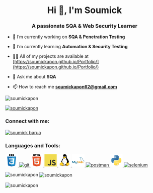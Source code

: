 <h1 align="center">Hi 👋, I'm Soumick</h1>
<h3 align="center">A passionate SQA & Web Security Learner</h3>


- 🔭 I’m currently working on **SQA & Penetration Testing**

- 🌱 I’m currently learning **Automation & Security Testing**

- 👨‍💻 All of my projects are available at [https://soumickapon.github.io/Portfolio/](https://soumickapon.github.io/Portfolio/)

- 💬 Ask me about **SQA**

- 📫 How to reach me **soumickapon62@gmail.com**

<p align="left"> <img src="https://komarev.com/ghpvc/?username=soumickapon&label=Profile%20views&color=0e75b6&style=flat" alt="soumickapon" /> </p>

<p align="left"> <a href="https://github.com/ryo-ma/github-profile-trophy"><img src="https://github-profile-trophy.vercel.app/?username=soumickapon" alt="soumickapon" /></a> </p>



<h3 align="left">Connect with me:</h3>
<p align="left">
<a href="https://linkedin.com/in/soumick barua" target="blank"><img align="center" src="https://raw.githubusercontent.com/rahuldkjain/github-profile-readme-generator/master/src/images/icons/Social/linked-in-alt.svg" alt="soumick barua" height="30" width="40" /></a>
</p>

<h3 align="left">Languages and Tools:</h3>
<p align="left"> <a href="https://www.w3schools.com/css/" target="_blank" rel="noreferrer"> <img src="https://raw.githubusercontent.com/devicons/devicon/master/icons/css3/css3-original-wordmark.svg" alt="css3" width="40" height="40"/> </a> <a href="https://git-scm.com/" target="_blank" rel="noreferrer"> <img src="https://www.vectorlogo.zone/logos/git-scm/git-scm-icon.svg" alt="git" width="40" height="40"/> </a> <a href="https://www.w3.org/html/" target="_blank" rel="noreferrer"> <img src="https://raw.githubusercontent.com/devicons/devicon/master/icons/html5/html5-original-wordmark.svg" alt="html5" width="40" height="40"/> </a> <a href="https://developer.mozilla.org/en-US/docs/Web/JavaScript" target="_blank" rel="noreferrer"> <img src="https://raw.githubusercontent.com/devicons/devicon/master/icons/javascript/javascript-original.svg" alt="javascript" width="40" height="40"/> </a> <a href="https://www.linux.org/" target="_blank" rel="noreferrer"> <img src="https://raw.githubusercontent.com/devicons/devicon/master/icons/linux/linux-original.svg" alt="linux" width="40" height="40"/> </a> <a href="https://www.mysql.com/" target="_blank" rel="noreferrer"> <img src="https://raw.githubusercontent.com/devicons/devicon/master/icons/mysql/mysql-original-wordmark.svg" alt="mysql" width="40" height="40"/> </a> <a href="https://postman.com" target="_blank" rel="noreferrer"> <img src="https://www.vectorlogo.zone/logos/getpostman/getpostman-icon.svg" alt="postman" width="40" height="40"/> </a> <a href="https://www.python.org" target="_blank" rel="noreferrer"> <img src="https://raw.githubusercontent.com/devicons/devicon/master/icons/python/python-original.svg" alt="python" width="40" height="40"/> </a> <a href="https://www.selenium.dev" target="_blank" rel="noreferrer"> <img src="https://raw.githubusercontent.com/detain/svg-logos/780f25886640cef088af994181646db2f6b1a3f8/svg/selenium-logo.svg" alt="selenium" width="40" height="40"/> </a> </p>

<p><img align="left" src="https://github-readme-stats.vercel.app/api/top-langs?username=soumickapon&show_icons=true&locale=en&layout=compact" alt="soumickapon" /></p>

<p>&nbsp;<img align="center" src="https://github-readme-stats.vercel.app/api?username=soumickapon&show_icons=true&locale=en" alt="soumickapon" /></p>

<p><img align="center" src="https://github-readme-streak-stats.herokuapp.com/?user=soumickapon&" alt="soumickapon" /></p>
